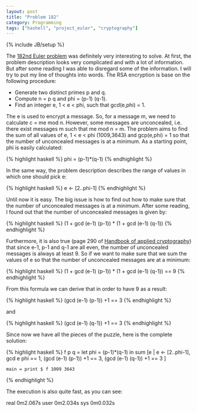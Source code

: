 ```yaml
---
layout: post
title: "Problem 182"
category: Programming
tags: ["hashell", "project_euler", "cryptography"]
---
```

{% include JB/setup %}

The [182nd Euler problem](http://projecteuler.net/index.php?section=problems&id=182) was
definitely very interesting to solve. At first, the problem description looks
very complicated and with a lot of information. But after some reading I was
able to disregard some of the information. I will try to put my line of
thoughts into words. The RSA encryption is base on the following procedure:

  - Generate two distinct primes p and q.
  - Compute n = p q and phi = (p-1) (q-1).
  - Find an integer e, 1 < e < phi, such that gcd(e,phi) = 1.

The e is used to encrypt a message. So, for a message m, we need to
calculate c = me mod n. However, some messages are unconcealed, i.e. there
exist messages m such that me mod n = m. The problem aims to find the sum of
all values of e, 1 < e < phi (1009,3643) and gcp(e,phi) = 1 so that the
number of unconcealed messages is at a minimum. As a starting point, phi is
easily calculated:

{% highlight haskell %}
    phi = (p-1)*(q-1)
{% endhighlight %}

In the same way, the problem description describes the range of values in
which one should pick e:

{% highlight haskell %}
    e <- [2..phi-1]
{% endhighlight %}

Until now it is easy. The big issue is how to find out how to make sure that
the number of unconcealed messages is at a minimum. After some reading, I
found out that the number of unconcealed messages is given by:

{% highlight haskell %}
    (1 + gcd (e-1) (p-1)) * (1 + gcd (e-1) (q-1))
{% endhighlight %}

Furthermore, it is also true (page 290 of [Handbook of applied cryptography](http://books.google.dk/books?id=nSzoG72E93MC&lpg=PA313&ots=MuFhy6uHfL&dq=minimum%20number%20unconcealed%20messages%20RSA&pg=PA290#v=onepage&q=unconcealed&f=false)) that since e-1, p-1 and q-1 are all even, the number of
unconcealed messages is always at least 9. So if we want to make sure that we
sum the values of e so that the number of unconcealed messages are at a minimum:

{% highlight haskell %}
    (1 + gcd (e-1) (p-1)) * (1 + gcd (e-1) (q-1)) == 9
{% endhighlight %}

From this formula we can derive that in order to have 9 as a result:

{% highlight haskell %}
    (gcd (e-1) (p-1)) +1 == 3
{% endhighlight %}

and

{% highlight haskell %}
    (gcd (e-1) (q-1)) +1 == 3
{% endhighlight %}

Since now we have all the pieces of the puzzle, here is the complete solution:

{% highlight haskell %}
    f p q = let phi = (p-1)*(q-1)
            in sum [e | e <- [2..phi-1],
                    gcd e phi == 1,
                    (gcd (e-1) (p-1)) +1 == 3,
                    (gcd (e-1) (q-1)) +1 == 3
                   ]

    main = print $ f 1009 3643
{% endhighlight %}

The execution is also quite fast, as you can see:

real 0m2.067s
user 0m2.034s
sys 0m0.032s

